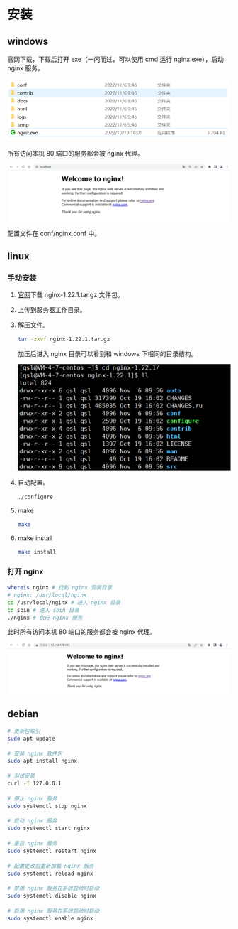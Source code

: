 # 安装

## windows

官网下载，下载后打开 exe（一闪而过，可以使用 cmd 运行 nginx.exe），启动 nginx 服务。

![image-20221106094841943](img/image-20221106094841943.png)

所有访问本机 80 端口的服务都会被 nginx 代理。

![image-20221106095138619](img/image-20221106095138619.png)

配置文件在 conf/nginx.conf 中。



## linux

### 手动安装

1. [官网](http://nginx.org/en/download.html)下载 nginx-1.22.1.tar.gz 文件包。 

2. 上传到服务器工作目录。

3. 解压文件。

   ```bash
   tar -zxvf nginx-1.22.1.tar.gz
   ```

   加压后进入 nginx 目录可以看到和 windows 下相同的目录结构。

   ![image-20221106095829345](img/image-20221106095829345.png)

4. 自动配置。

   ```bash
   ./configure
   ```

5. make

   ```bash
   make
   ```

6. make install

   ```bash
   make install
   ```



### 打开 nginx

```bash
whereis nginx # 找到 nginx 安装目录
# nginx: /usr/local/nginx
cd /usr/local/nginx # 进入 nginx 目录
cd sbin # 进入 sbin 目录
./nginx # 执行 nginx 服务
```

此时所有访问本机 80 端口的服务都会被 nginx 代理。

![image-20221106100753089](img/image-20221106100753089.png)

## debian

```bash
# 更新包索引
sudo apt update

# 安装 nginx 软件包
sudo apt install nginx

# 测试安装
curl -I 127.0.0.1

# 停止 nginx 服务
sudo systemctl stop nginx

# 启动 nginx 服务
sudo systemctl start nginx

# 重启 nginx 服务
sudo systemctl restart nginx

# 配置更改后重新加载 nginx 服务
sudo systemctl reload nginx

# 禁用 nginx 服务在系统启动时启动
sudo systemctl disable nginx

# 启用 nginx 服务在系统启动时启动
sudo systemctl enable nginx
```

